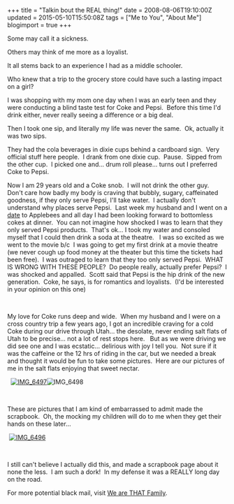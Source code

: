 +++
title = "Talkin bout the REAL thing!"
date = 2008-08-06T19:10:00Z
updated = 2015-05-10T15:50:08Z
tags = ["Me to You", "About Me"]
blogimport = true 
+++

Some may call it a sickness.

Others may think of me more as a loyalist.

It all stems back to an experience I had as a middle schooler.

Who knew that a trip to the grocery store could have such a lasting impact on a girl?

I was shopping with my mom one day when I was an early teen and they were conducting a blind taste test for Coke and Pepsi.&#160; Before this time I'd drink either, never really seeing a difference or a big deal.

Then I took one sip, and literally my life was never the same.&#160; Ok, actually it was two sips.

They had the cola beverages in dixie cups behind a cardboard sign.&#160; Very official stuff here people.&#160; I drank from one dixie cup.&#160; Pause.&#160; Sipped from the other cup.&#160; I picked one and... drum roll please... turns out I preferred Coke to Pepsi.

Now I am 29 years old and a Coke snob.&#160; I will not drink the other guy.&#160; Don't care how badly my body is craving that bubbly, sugary, caffeinated goodness, if they only serve Pepsi, I'll take water.&#160; I actually don't understand why places serve Pepsi.&#160; Last week my husband and I went on a [date](http://lifeatthecircus.com/2008/07/28/ive-got-a-hot-date-tonight/) to Applebees and all day I had been looking forward to bottomless cokes at dinner.&#160; You can not imagine how shocked I was to learn that they only served Pepsi products.&#160; That's ok... I took my water and consoled myself that I could then drink a soda at the theatre.&#160;&#160; I was so excited as we went to the movie b/c&#160; I was going to get my first drink at a movie theatre (we never cough up food money at the theater but this time the tickets had been free).&#160; I was outraged to learn that they too only served Pepsi.&#160; WHAT IS WRONG WITH THESE PEOPLE?&#160; Do people really, actually prefer Pepsi?&#160; I was shocked and appalled.&#160; Scott said that Pepsi is the hip drink of the new generation.&#160; Coke, he says, is for romantics and loyalists.&#160; (I'd be interested in your opinion on this one)

&#160;

My love for Coke runs deep and wide.&#160; When my husband and I were on a cross country trip a few years ago, I got an incredible craving for a cold Coke during our drive through Utah... the desolate, never ending salt flats of Utah to be precise... not a lot of rest stops here.&#160;&#160; But as we were driving we did see one and I was ecstatic... delirious with joy I tell you.&#160; Not sure if it was the caffeine or the 12 hrs of riding in the car, but we needed a break and thought it would be fun to take some pictures.&#160; Here are our pictures of me in the salt flats enjoying that sweet nectar.&#160; 

&#160; [
![IMG_6497](https://latc.s3.amazonaws.com/wp-content/uploads/2008/08/img-6497-thumb.jpg)](https://latc.s3.amazonaws.com/wp-content/uploads/2008/08/img-6498.jpg)![IMG_6498](https://latc.s3.amazonaws.com/wp-content/uploads/2008/08/img-6498-thumb.jpg)
 

&#160; 

These are pictures that I am kind of embarrassed to admit made the scrapbook.&#160; Oh, the mocking my children will do to me when they get their hands on these later... 

&#160;[![IMG_6496](https://latc.s3.amazonaws.com/wp-content/uploads/2008/08/img-6496-thumb.jpg)](https://latc.s3.amazonaws.com/wp-content/uploads/2008/08/img-6496.jpg)

&#160;

I still can't believe I actually did this, and made a scrapbook page about it none the less.&#160; I am such a dork!&#160; In my defense it was a REALLY long day on the road.

For more potential black mail, visit [We are THAT Family](http://www.wearethatfamily.com).
